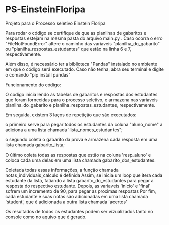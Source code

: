 # PS-EinsteinFloripa

Projeto para o Processo seletivo Einstein Floripa

Para rodar o código se certifique de que as planilhas de gabaritos e respostas estejam na mesma pasta do arquivo main.py .
Caso ocorra o erro "FileNotFoundError" altere o caminho das variaveis "planilha_do_gabarito" ou "planilha_respostas_estudantes" que estão na linha 6 e 7, respectivamente.

Além disso, é necessário ter a biblioteca "Pandas" instalado no ambiente em que o código será executado.
Caso não tenha, abra seu terminal e digite o comando "pip install pandas"

Funcionamento do código:

O codigo inicia lendo as tabelas de gabaritos e respostas dos estudantes que foram fornecidas para o processo seletivo, e armazena nas variaveis planilha_do_gabarito e planilha_respostas_estudantes, respectivamente.

Em seguida, existem 3 laços de repetição que são executados:

o primeiro serve para pegar todos os estudantes da coluna "aluno_nome" a adiciona a uma lista chamada 'lista_nomes_estudantes";

o segundo coleta o gabarito da prova e armazena cada resposta em uma lista chamada gabarito_lista;

O último coleta todas as respostas que estão na coluna 'resp_aluno' e coloca cada uma delas em uma lista chamada gabarito_dos_estudantes.

Coletada todas essas informações, a função chamada notas_individuais_calculo é definida
Assim, se inicia um loop que itera cada estudante da lista, fatiando a lista gabarito_do_estudantes para pegar a resposta do respectivo estudante.
Depois, as variaveis 'inicio' e 'final' sofrem um incremento de 90, para pegar as proximas respostas
Por fim, cada estudante e suas notas são adicionadas em uma lista chamada 'student', que é adicionada a outra lista chamada 'acertos'

Os resultados de todos os estudantes podem ser vizualizados tanto no console como no aquivo que é gerado.


